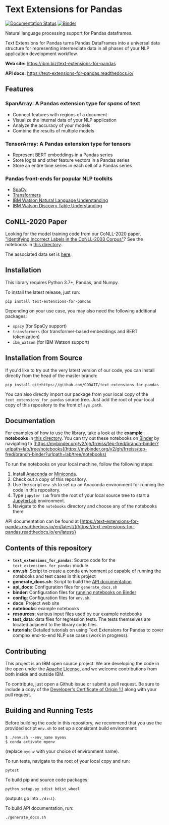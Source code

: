 
# Text Extensions for Pandas

[![Documentation Status](https://readthedocs.org/projects/text-extensions-for-pandas/badge/?version=latest)](https://text-extensions-for-pandas.readthedocs.io/en/latest/?badge=latest)
[![Binder](https://mybinder.org/badge_logo.svg)](https://mybinder.org/v2/gh/frreiss/tep-fred/branch-binder?urlpath=lab/tree/notebooks)

Natural language processing support for Pandas dataframes.

Text Extensions for Pandas turns Pandas DataFrames into a universal data
structure for representing intermediate data in all phases of your NLP
application development workflow.

**Web site:** https://ibm.biz/text-extensions-for-pandas

**API docs:** https://text-extensions-for-pandas.readthedocs.io/

## Features

### SpanArray: A Pandas extension type for *spans* of text

* Connect features with regions of a document
* Visualize the internal data of your NLP application
* Analyze the accuracy of your models
* Combine the results of multiple models

### TensorArray: A Pandas extension type for tensors

* Represent BERT embeddings in a Pandas series
* Store logits and other feature vectors in a Pandas series
* Store an entire time series in each cell of a Pandas series

### Pandas front-ends for popular NLP toolkits

* [SpaCy](https://spacy.io/)
* [Transformers](https://github.com/huggingface/transformers)
* [IBM Watson Natural Language Understanding](https://www.ibm.com/cloud/watson-natural-language-understanding)
* [IBM Watson Discovry Table Understanding](https://cloud.ibm.com/docs/discovery-data?topic=discovery-data-understanding_tables)


## CoNLL-2020 Paper

Looking for the model training code from our CoNLL-2020 paper, ["Identifying Incorrect Labels in the CoNLL-2003 Corpus"](https://www.aclweb.org/anthology/2020.conll-1.16/)?
See the notebooks in [this directory](https://github.com/CODAIT/text-extensions-for-pandas/tree/master/tutorials/corpus).

The associated data set is [here](https://github.com/CODAIT/Identifying-Incorrect-Labels-In-CoNLL-2003).

## Installation

This library requires Python 3.7+, Pandas, and Numpy. 

To install the latest release, just run:
```
pip install text-extensions-for-pandas
```

Depending on your use case, you may also need the following additional
packages:
* `spacy` (for SpaCy support)
* `transformers` (for transformer-based embeddings and BERT tokenization)
* `ibm_watson` (for IBM Watson support)

## Installation from Source

If you'd like to try out the very latest version of our code, 
you can install directly from the head of the master branch:
```
pip install git+https://github.com/CODAIT/text-extensions-for-pandas
```

You can also directly import our package from your local copy of the 
`text_extensions_for_pandas` source tree. Just add the root of your local copy
of this repository to the front of `sys.path`.

## Documentation

For examples of how to use the library, take a look at the **example notebooks** in 
[this directory](https://github.com/CODAIT/text-extensions-for-pandas/tree/master/notebooks). You can try out these notebooks on [Binder](https://mybinder.org/) by navigating to [https://mybinder.org/v2/gh/frreiss/tep-fred/branch-binder?urlpath=lab/tree/notebooks](https://mybinder.org/v2/gh/frreiss/tep-fred/branch-binder?urlpath=lab/tree/notebooks)

To run the notebooks on your local machine, follow the following steps:

1. Install [Anaconda](https://docs.anaconda.com/anaconda/install/) or [Miniconda](https://docs.conda.io/en/latest/miniconda.html).
1. Check out a copy of this repository.
1. Use the script `env.sh` to set up an Anaconda environment for running the code in this repository.
1. Type `jupyter lab` from the root of your local source tree to start a [JupyterLab](https://jupyterlab.readthedocs.io/en/stable/) environment.
1. Navigate to the `notebooks` directory and choose any of the notebooks there

API documentation can be found at [https://text-extensions-for-pandas.readthedocs.io/en/latest/](https://text-extensions-for-pandas.readthedocs.io/en/latest/)


## Contents of this repository

* **`text_extensions_for_pandas`**: Source code for the `text_extensions_for_pandas` module.
* **env.sh**: Script to create a conda environment `pd` capable of running the notebooks and test cases in this project
* **generate_docs.sh**: Script to build the [API documentation](https://readthedocs.org/projects/text-extensions-for-pandas/)
* **api_docs**: Configuration files for `generate_docs.sh`
* **binder**: Configuration files for [running notebooks on Binder](https://mybinder.org/v2/gh/frreiss/tep-fred/branch-binder?urlpath=lab/tree/notebooks)
* **config**: Configuration files for `env.sh`.
* **docs**: Project web site
* **notebooks**: example notebooks
* **resources**: various input files used by our example notebooks 
* **test_data**: data files for regression tests. The tests themselves are
  located adjacent to the library code files.
* **tutorials**: Detailed tutorials on using Text Extensions for Pandas to
  cover complex end-to-end NLP use cases (work in progress).



## Contributing

This project is an IBM open source project. We are developing the code in the open under the [Apache License](https://github.com/CODAIT/text-extensions-for-pandas/blob/master/LICENSE), and we welcome contributions from both inside and outside IBM. 

To contribute, just open a Github issue or submit a pull request. Be sure to include a copy of the [Developer's Certificate of Origin 1.1](https://elinux.org/Developer_Certificate_Of_Origin) along with your pull request.


## Building and Running Tests

Before building the code in this repository, we recommend that you use the 
provided script `env.sh` to set up a consistent build environment:
```
$ ./env.sh --env_name myenv
$ conda activate myenv
```
(replace `myenv` with your choice of environment name).

To run tests, navigate to the root of your local copy and run:
```
pytest
```

To build pip and source code packages:

```
python setup.py sdist bdist_wheel
```

(outputs go into `./dist`).

To build API documentation, run:

```
./generate_docs.sh
```




